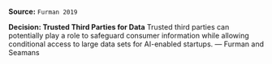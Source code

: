**Source:** `Furman 2019`

**Decision: Trusted Third Parties for Data**
Trusted third parties can potentially play a role to safeguard consumer information while allowing conditional access to large data sets for AI-enabled startups. — Furman and Seamans
